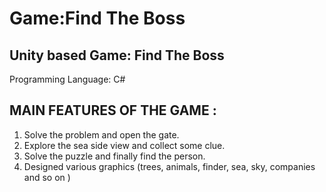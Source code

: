 # Game:Find The Boss

## Unity based Game: Find The Boss
    
Programming Language: C#


## MAIN FEATURES OF THE GAME : 
1.	Solve the problem and open the gate.
2.	Explore the sea side view and collect some clue. 
3.	Solve the puzzle and finally find the person.
4.  Designed various graphics (trees, animals, finder, sea, sky, companies and so on )
